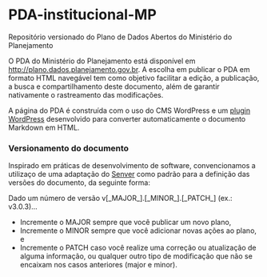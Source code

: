 # PDA-institucional-MP
Repositório versionado do Plano de Dados Abertos do Ministério do Planejamento

O PDA do Ministério do Planejamento está disponível em http://plano.dados.planejamento.gov.br. A escolha em publicar o PDA em formato HTML navegável tem como objetivo facilitar a edição, a publicação, a busca e compartilhamento deste documento, além de garantir nativamente o rastreamento das modificações.

A página do PDA é construída com o uso do CMS WordPress e um [plugin WordPress](https://github.com/culturagovbr/WP-MarkDown-Converter) desenvolvido para converter automaticamente o documento Markdown em HTML.

### Versionamento do documento
Inspirado em práticas de desenvolvimento de software, convencionamos a utilizaço de uma adaptação do [Senver](http://semver.org/) como padrão para a definição das versões do documento, da seguinte forma:

Dado um número de versão v[\_MAJOR_].[\_MINOR_].[\_PATCH_] (ex.: v3.0.3)...

* Incremente o MAJOR sempre que você publicar um novo plano,
* Incremente o MINOR sempre que você adicionar novas ações ao plano, e
* Incremente o PATCH caso você realize uma correção ou atualização de alguma informação, ou qualquer outro tipo de modificação que não se encaixam nos casos anteriores (major e minor).
